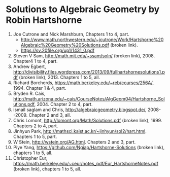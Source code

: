 Solutions to Algebraic Geometry by Robin Hartshorne
===================================================

  1. Joe Cutrone and Nick Marshburn, Chapters 1 to 4, part.
     * http://www.math.northwestern.edu/~jcutrone/Work/Hartshorne%20Algebraic%20Geometry%20Solutions.pdf (broken link). 
     * https://sv.20file.org/up1/1431_0.pdf
  2. Steven V Sam, http://math.mit.edu/~ssam/soln/ (broken link), 2008. Chapter4 1 to 4, part.
  3. Andrew Egbert, http://divisibility.files.wordpress.com/2013/09/fullhartshornesolutions1.pdf (broken link), 2013. Chapters 1 to 5, all.
  4. Richard Borcherds, https://math.berkeley.edu/~reb/courses/256A/, 1994. Chapter 1 & 4, part.
  5. Bryden R. Cais, http://math.arizona.edu/~cais/CourseNotes/AlgGeom04/Hartshorne_Solutions.pdf, 2004. Chapter 2 to 4, part.
  6. ismail saglam and Chris, http://algebraicgeometry.blogspot.de/, 2008--2009. Chapter 2 and 3, all.
  7. Chris Lomont, http://lomont.org/Math/Solutions.pdf (broken link), 1999. Chapters 2 to 4, part.
  8. Jinhyun Park, http://mathsci.kaist.ac.kr/~jinhyun/sol2/hart.html. Chapters 1 to 5, part.
  9. W Stein, http://wstein.org/AG.html. Chapters 2 and 3, part.
 10. Piye Yang, https://github.com/Ngiap/Hartshorne-Solutions (broken link), chapters 1 to 5, all.
 11. Christopher Eur, https://math.berkeley.edu/~ceur/notes_pdf/Eur_HartshorneNotes.pdf (broken link), chapters 1 to 5, all.
